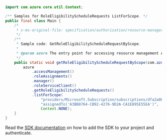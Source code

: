```java
import com.azure.core.util.Context;

/** Samples for RoleEligibilityScheduleRequests ListForScope. */
public final class Main {
    /*
     * x-ms-original-file: specification/authorization/resource-manager/Microsoft.Authorization/stable/2020-10-01/examples/GetRoleEligibilityScheduleRequestByScope.json
     */
    /**
     * Sample code: GetRoleEligibilityScheduleRequestByScope.
     *
     * @param azure The entry point for accessing resource management APIs in Azure.
     */
    public static void getRoleEligibilityScheduleRequestByScope(com.azure.resourcemanager.AzureResourceManager azure) {
        azure
            .accessManagement()
            .roleAssignments()
            .manager()
            .roleServiceClient()
            .getRoleEligibilityScheduleRequests()
            .listForScope(
                "providers/Microsoft.Subscription/subscriptions/dfa2a084-766f-4003-8ae1-c4aeb893a99f",
                "assignedTo('A3BB8764-CB92-4276-9D2A-CA1E895E55EA')",
                Context.NONE);
    }
}
```

Read the [SDK documentation](https://github.com/Azure/azure-sdk-for-java/blob/azure-resourcemanager_2.15.0/sdk/resourcemanager/azure-resourcemanager/README.md) on how to add the SDK to your project and authenticate.
